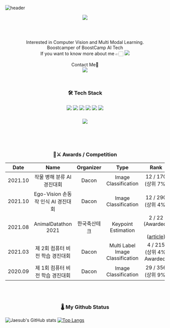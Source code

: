 ![header](https://capsule-render.vercel.app/api?type=waving&color=timeGradient&height=300&section=header&text=Hi,%20I'm%20Jaesub👋&fontSize=45&animation=fadeIn)

<p align='center'>
  
  <p align='center'>
  <a href="https://hits.seeyoufarm.com"><img src="https://hits.seeyoufarm.com/api/count/incr/badge.svg?url=https%3A%2F%2Fgithub.com%2Fshjas94&count_bg=%233D46C8&title_bg=%23555555&icon=&icon_color=%23E7E7E7&title=hits&edge_flat=true"/></a>
  </p>
  
  <br> 
  <p align='center'>
  <br> Interested in Computer Vision and Multi Modal Learning.
  <br> Boostcamper of BoostCamp AI Tech
  <br> If you want to know more about me 👉🏻 <a href=https://water-yacht-eaa.notion.site/Who-am-I-d2d6453bb4394fd8b0cf595c0c5116e3><img src="https://img.shields.io/badge/Notion-000000?style=flat&logo=Notion&logoColor=white"/></a>
  <br><br>Contact Me📩
  <br> <a href="mailto:shjas94@outlook.kr"><img src=https://img.shields.io/badge/Outlook-0078D4?&style=flat-square&logo=Microsoft-Outlook&logocolor=white/></a>
  </p>

</p>
<p align='center'>
<br>

<h3 align='center'>🛠 Tech Stack</h3>

  <h3 align='center'><img src="https://img.shields.io/badge/Python-3766AB?style=flat&logo=Python&logoColor=white">
  <img src="https://img.shields.io/badge/Pytorch-FF3232?style=flat&logo=Pytorch&logoColor=white">
  <img src="https://img.shields.io/badge/Tensorflow-FF6F00?style=flat&logo=Tensorflow&logoColor=white">
  <img src="https://img.shields.io/badge/scikit learn-F7931E?style=flat&logo=scikit-learn&logoColor=white">
  <img src="https://img.shields.io/badge/Numpy-1E8449?style=flat&logo=Numpy&logoColor=white">
  <img src="https://img.shields.io/badge/Pandas-FF8C0A?style=flat&logo=Pandas&logoColor=white"> 
  </h3>
  <h3 align='center'>
  <img src="https://img.shields.io/badge/OpenCV-5C3EE8?style=flat&logo=OpenCV&logoColor=white"> 
</h3>
</br>
</p>

<br>
<h3 align='center'>🥇⚔️ Awards / Competition</h3>

|  Date   |               Name               |  Organizer   |               Type               |                                               Rank                                                |
| :-----: | :------------------------------: | :----------: | :------------------------------: | :-----------------------------------------------------------------------------------------------: |
| 2021.10 | 작물 병해 분류 AI 경진대회 | Dacon | Image Classification | 12 / 170 (상위 7%) |
| 2021.10 | Ego-Vision 손동작 인식 AI 경진대회 | Dacon | Image Classification | 12 / 290 (상위 4%) 
| 2021.08 |       AnimalDatathon 2021        | 한국축산테크 |       Keypoint Estimation        | 2 / 22 (Awarded)</br></br>([article](http://www.lamb.international/news/articleView.html?idxno=1672)) |
| 2021.03 | 제 2회 컴퓨터 비전 학습 경진대회 |    Dacon     | Multi Label Image Classification | 4 / 215 (상위 4%, Awarded)                                          |
| 2020.09 | 제 1회 컴퓨터 비전 학습 경진대회 | Dacon | Image Classification | 29 / 356 (상위 9%)

</br>

</br>

<h3 align="center">🌡 My Github Status</h3>

<div align="center>

[![Jaesub's GitHub stats](https://github-readme-stats.vercel.app/api?username=shjas94&hide_title=false&show_icons=true&include_all_commits=true&disable_animations=false&theme=material-palenight)](https://github.com/anuraghazra/github-readme-stats) [![Top Langs](https://github-readme-stats.vercel.app/api/top-langs/?username=shjas94&layout=compact&theme=material-palenight)](https://github.com/anuraghazra/github-readme-stats)

</div>
